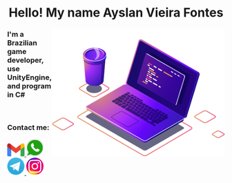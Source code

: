 <center>
	<h1> Hello! My name Ayslan Vieira Fontes </h1>
</center>

<img src="https://raw.githubusercontent.com/AyslanSE/AyslanSE/main/master/img/computer-illustration.png" width="400px" align="right" alt="ayslan computer" style="max-width:100%;">
<h3> I'm a Brazilian game developer, use UnityEngine, and program in C# </h3>
<br>

<p align="left">
<h3> Contact me: </h3>

<!-- links de contatação -->
<p align="left">
	<a href="https://wa.me/557999864117" alt="Gmail" rel="nofollow"> <!-- Gmail contato -->
		<img src="https://raw.githubusercontent.com/AyslanSE/AyslanSE/main/master/img/mail.png" width="40px" >
	</a>
	<a href="https://wa.me/557999864117" alt="WhatsApp" rel="nofollow"> <!-- Whatsapp contato -->
		<img src="https://raw.githubusercontent.com/AyslanSE/AyslanSE/main/master/img/zap.png" width="40px" >
	</a>
	<a href="https://wa.me/557999864117" alt="Telegram" rel="nofollow"> <!-- Telegram contato -->
		<img src="https://raw.githubusercontent.com/AyslanSE/AyslanSE/main/master/img/tele.png" width="40px" >
	</a>
	<a href="https://wa.me/557999864117" alt="Instagram" rel="nofollow"> <!-- Instagram contato -->
		<img src="https://raw.githubusercontent.com/AyslanSE/AyslanSE/main/master/img/insta.png" width="40px" >
	</a>
</p></p>
